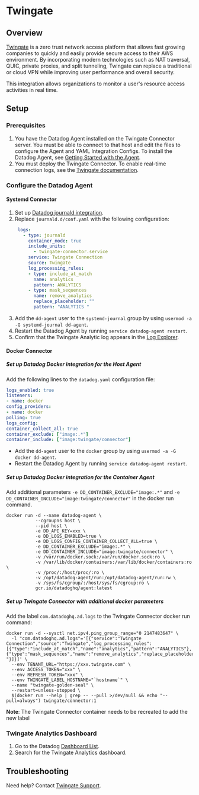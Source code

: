 # Twingate

## Overview

[Twingate][1] is a zero trust network access platform that allows fast growing companies to quickly and easily provide secure access to their AWS environment. By incorporating modern technologies such as NAT traversal, QUIC, private proxies, and split tunneling, Twingate can replace a traditional or cloud VPN while improving user performance and overall security.

This integration allows organizations to monitor a user's resource access activities in real time.

## Setup
### Prerequisites
1. You have the Datadog Agent installed on the Twingate Connector server. You must be able to connect to that host and edit the files to configure the Agent and YAML Integration Configs. To install the Datadog Agent, see [Getting Started with the Agent][11].
2. You must deploy the Twingate Connector. To enable real-time connection logs, see the [Twingate documentation][3].

### Configure the Datadog Agent
#### Systemd Connector
1. Set up [Datadog journald integration][5].
2. Replace `journald.d/conf.yaml` with the following configuration:
   ```yaml
    logs:
      - type: journald
        container_mode: true
        include_units:
          - twingate-connector.service
        service: Twingate Connection
        source: Twingate
        log_processing_rules:
        - type: include_at_match
          name: analytics
          pattern: ANALYTICS
        - type: mask_sequences
          name: remove_analytics
          replace_placeholder: ""
          pattern: "ANALYTICS "
   ```
3. Add the `dd-agent` user to the `systemd-journal` group by using `usermod -a -G systemd-journal dd-agent`.
4. Restart the Datadog Agent by running `service datadog-agent restart`.
5. Confirm that the Twingate Analytic log appears in the [Log Explorer][10].


#### Docker Connector
##### Set up Datadog Docker integration for the Host Agent
Add the following lines to the `datadog.yaml` configuration file:
```yaml
logs_enabled: true
listeners:
- name: docker
config_providers:
- name: docker
polling: true
logs_config:
container_collect_all: true
container_exclude: ["image:.*"]
container_include: ["image:twingate/connector"]
```
- Add the `dd-agent` user to the `docker` group by using `usermod -a -G docker dd-agent`.
- Restart the Datadog Agent by running `service datadog-agent restart`.

##### Set up Datadog Docker integration for the Container Agent
Add additional parameters `-e DD_CONTAINER_EXCLUDE="image:.*"` and `-e DD_CONTAINER_INCLUDE="image:twingate/connector"` in the docker run command.
```shell
docker run -d --name datadog-agent \
           --cgroupns host \
           --pid host \
           -e DD_API_KEY=xxx \
           -e DD_LOGS_ENABLED=true \
           -e DD_LOGS_CONFIG_CONTAINER_COLLECT_ALL=true \
           -e DD_CONTAINER_EXCLUDE="image:.*" \
           -e DD_CONTAINER_INCLUDE="image:twingate/connector" \
           -v /var/run/docker.sock:/var/run/docker.sock:ro \
           -v /var/lib/docker/containers:/var/lib/docker/containers:ro \
           -v /proc/:/host/proc/:ro \
           -v /opt/datadog-agent/run:/opt/datadog-agent/run:rw \
           -v /sys/fs/cgroup/:/host/sys/fs/cgroup:ro \
           gcr.io/datadoghq/agent:latest
```

##### Set up Twingate Connector with additional docker parameters
Add the label `com.datadoghq.ad.logs` to the Twingate Connector docker run command:
```shell
docker run -d --sysctl net.ipv4.ping_group_range="0 2147483647" \
  -l "com.datadoghq.ad.logs"='[{"service":"Twingate Connection","source":"Twingate","log_processing_rules":[{"type":"include_at_match","name":"analytics","pattern":"ANALYTICS"},{"type":"mask_sequences","name":"remove_analytics","replace_placeholder":"","pattern":"ANALYTICS "}]}]' \
  --env TENANT_URL="https://xxx.twingate.com" \
  --env ACCESS_TOKEN="xxx" \
  --env REFRESH_TOKEN="xxx" \
  --env TWINGATE_LABEL_HOSTNAME="`hostname`" \
  --name "twingate-golden-seal" \
  --restart=unless-stopped \
  $(docker run --help | grep -- --pull >/dev/null && echo "--pull=always") twingate/connector:1
```
**Note**: The Twingate Connector container needs to be recreated to add the new label 

### Twingate Analytics Dashboard
1. Go to the Datadog [Dashboard List][12].
2. Search for the Twingate Analytics dashboard.

## Troubleshooting
Need help? Contact [Twingate Support][2].

[1]: https://www.twingate.com/
[2]: https://help.twingate.com/hc/en-us
[3]: https://docs.twingate.com/docs/connector-real-time-logs
[4]: https://app.datadoghq.com/account/settings#agent
[5]: https://docs.datadoghq.com/agent/logs/?tab=journald
[6]: https://docs.datadoghq.com/logs/explorer/facets/#manage-facets
[7]: https://docs.datadoghq.com/logs/log_configuration/pipelines/?tab=source#create-a-pipeline
[8]: https://raw.githubusercontent.com/Twingate-Labs/datadog-integrations-extras/master/twingate/images/dashboard.png
[9]: https://docs.datadoghq.com/logs/explorer/facets/#measures
[10]: https://app.datadoghq.com/logs
[11]: https://docs.datadoghq.com/getting_started/agent/
[12]: https://app.datadoghq.com/dashboard/lists